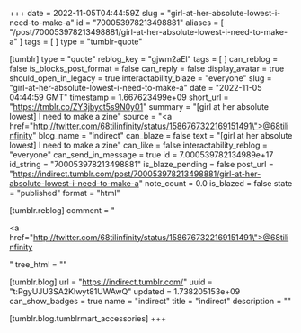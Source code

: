 +++
date = 2022-11-05T04:44:59Z
slug = "girl-at-her-absolute-lowest-i-need-to-make-a"
id = "700053978213498881"
aliases = [ "/post/700053978213498881/girl-at-her-absolute-lowest-i-need-to-make-a" ]
tags = [ ]
type = "tumblr-quote"

[tumblr]
type = "quote"
reblog_key = "gjwm2aEl"
tags = [ ]
can_reblog = false
is_blocks_post_format = false
can_reply = false
display_avatar = true
should_open_in_legacy = true
interactability_blaze = "everyone"
slug = "girl-at-her-absolute-lowest-i-need-to-make-a"
date = "2022-11-05 04:44:59 GMT"
timestamp = 1.667623499e+09
short_url = "https://tmblr.co/ZY3jbyct5s9N0y01"
summary = "[girl at her absolute lowest] I need to make a zine"
source = "<a href=\"http://twitter.com/68tilinfinity/status/1586767322169151491\">@68tilinfinity</a>"
blog_name = "indirect"
can_blaze = false
text = "[girl at her absolute lowest] I need to make a zine"
can_like = false
interactability_reblog = "everyone"
can_send_in_message = true
id = 7.000539782134989e+17
id_string = "700053978213498881"
is_blaze_pending = false
post_url = "https://indirect.tumblr.com/post/700053978213498881/girl-at-her-absolute-lowest-i-need-to-make-a"
note_count = 0.0
is_blazed = false
state = "published"
format = "html"

[tumblr.reblog]
comment = "<p><a href=\"http://twitter.com/68tilinfinity/status/1586767322169151491\">@68tilinfinity</a></p>"
tree_html = ""

[tumblr.blog]
url = "https://indirect.tumblr.com/"
uuid = "t:PgyUJU3SA2Klwyt81UWAwQ"
updated = 1.738205153e+09
can_show_badges = true
name = "indirect"
title = "indirect"
description = ""

[tumblr.blog.tumblrmart_accessories]
+++
